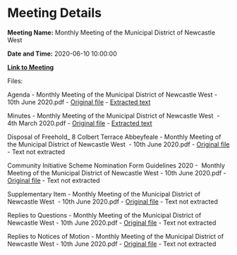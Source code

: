 # Meeting Details

**Meeting Name:** Monthly Meeting of the Municipal District of Newcastle West

**Date and Time:** 2020-06-10 10:00:00

**[Link to Meeting](https://www.limerick.ie/council/whats-on/monthly-meeting-municipal-district-newcastle-west-51)**

Files: 

Agenda - Monthly Meeting of the Municipal District of Newcastle West - 10th June 2020.pdf - [Original file](https://www.limerick.ie/sites/default/files/media/documents/2020-06/00-2020-06-10-agenda.pdf) - [Extracted text](./Agenda%20-%C2%A0Monthly%20Meeting%20of%20the%20Municipal%20District%20of%20Newcastle%20West%20-%2010th%20June%202020.md)

Minutes - Monthly Meeting of the Municipal District of Newcastle West  - 4th March 2020.pdf - [Original file](https://www.limerick.ie/sites/default/files/media/documents/2020-06/01-2020-03-04-minutes-march.pdf) - [Extracted text](./Minutes%20-%C2%A0Monthly%20Meeting%20of%20the%20Municipal%20District%20of%20Newcastle%20West%C2%A0%20-%204th%20March%202020.md)

Disposal of Freehold_ 8 Colbert Terrace Abbeyfeale - Monthly Meeting of the Municipal District of Newcastle West  - 10th June 2020.pdf - [Original file](https://www.limerick.ie/sites/default/files/media/documents/2020-06/02-2020-06-10-disposal-of-freehold-8-colbert-tce-abbeyfeale.pdf) - Text not extracted

Community Initiative Scheme Nomination Form Guidelines 2020 -  Monthly Meeting of the Municipal District of Newcastle West - 10th June 2020.pdf - [Original file](https://www.limerick.ie/sites/default/files/media/documents/2020-06/03-2020-06-10-community-intiative-guidelines-2020.pdf) - Text not extracted

Supplementary Item - Monthly Meeting of the Municipal District of Newcastle West  - 10th June 2020.pdf - [Original file](https://www.limerick.ie/sites/default/files/media/documents/2020-06/13-2020-06-10-supplementary-item.pdf) - Text not extracted

Replies to Questions - Monthly Meeting of the Municipal District of Newcastle West - 10th June 2020.pdf - [Original file](https://www.limerick.ie/sites/default/files/media/documents/2020-06/2020-06-10-replies-to-questions-.pdf) - Text not extracted

Replies to Notices of Motion - Monthly Meeting of the Municipal District of Newcastle West - 10th June 2020.pdf - [Original file](https://www.limerick.ie/sites/default/files/media/documents/2020-06/2020-06-10-replies-to-nom.pdf) - Text not extracted

